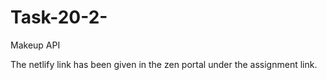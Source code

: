 # Task-20-2-
Makeup API



The netlify link has been given in the zen portal under the assignment link.
